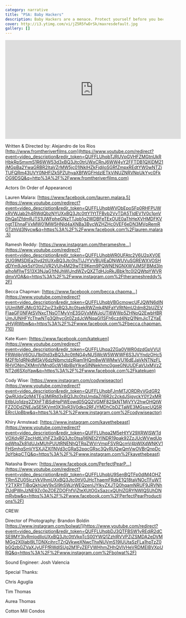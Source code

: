 ```yaml
---
category: narrative
title: "PSA: Baby Hackers"
description: Baby Hackers are a menace. Protect yourself before you become a victim.
cover: http://i3.ytimg.com/vi/jZ5R5fwDrSk/maxresdefault.jpg
gallery: []
---
```

<div class="video-container"><iframe width="560" height="315" src="https://www.youtube.com/embed/jZ5R5fwDrSk?rel=0" title="YouTube video player" frameborder="0" allow="accelerometer; autoplay; clipboard-write; encrypted-media; gyroscope; picture-in-picture" allowfullscreen></iframe></div>

Written & Directed by: Alejandro de los Rios [http://www.fromtheriverfilms.com](https://www.youtube.com/redirect?event=video_description&redir_token=QUFFLUhqbTJRUVpGVHFZMGtnUkRHbkRpSmxmS1R6WW53d3xBQ3Jtc0trUWxCRnJ6WW4yY2FFTDB1QXlDM21jMGpBa2YwaGRBR2ItaVZrMW5jc01lNklHZkFjdjloSGRfZmpxREdtYW0wNTZiTUFQRm43UVY0NHFlZk5PZUhyaXBfWGFHdzlETkViNUZNRVNpUkYyc0FkOG9DSQ&q=http%3A%2F%2Fwww.fromtheriverfilms.com)

Actors (In Order of Appearance)

 Lauren Malara: [https://www.facebook.com/lauren.malara.5](https://www.youtube.com/redirect?event=video_description&redir_token=QUFFLUhqbWVObEpoSFp0RHFPUWxRVWJab2h4RWdQbzNYUXxBQ3Jtc0ttY1YtTFBvb2VvTDA5TldEV1V0c1pnVDhQa1ZfdmRJTS1UWFpheGNzTTJpb1g2WDBFeTExOUE0aThHeXVHMDFKVngtTEhnaFVxMW01MW5HNld4aXNBa3BycWZHZHc0VEF6eDN3MVpRemRGTzhVd3Nycw&q=https%3A%2F%2Fwww.facebook.com%2Flauren.malara.5)

Ramesh Reddy: [https://www.instagram.com/therameshre...](https://www.youtube.com/redirect?event=video_description&redir_token=QUFFLUhqbWR0UFAtc2V6U2pXV0E2UG9MSDlEa2lvd2tIUXxBQ3Jtc0tsTlJJYVVBUjlEaDNjWUVuSGREWXVOSHdDYm9Jek5sY0tnUVR2VUh4M29wTE9Kem9PQWNENGNXWVJMSFBMd3lnalhoM1lwTS13X3NJaG1tNlJhWlJndWZvQXZTdHJoRkJBbk1tc0l2QWtpYWVRdmxVOA&q=https%3A%2F%2Fwww.instagram.com%2Ftherameshreddy%2F) 

Becca Chapman: [https://www.facebook.com/becca.chapma...](https://www.youtube.com/redirect?event=video_description&redir_token=QUFFLUhqbVBGcmowcUFJQWN6dlNUUmlIMFJMcG1GZ2xrZ3xBQ3Jtc0tsekRWZmk4NlFaYVRtNmU2dm82bUZEVFlaaGF0NFAtSVNxcTNsOTMyVnE3SGVxMWJoUTl6WWp5ZHNoQ2EwbHBRUmJUNHFYcThwNTg3QlhycGt0ZzdJcWNqaGl1SFh6czd4NzQ1NmJicTZYaEJHVjRWbw&q=https%3A%2F%2Fwww.facebook.com%2Fbecca.chapman.710) 

Kate Kuen: [https://www.facebook.com/katekuen](https://www.youtube.com/redirect?event=video_description&redir_token=QUFFLUhqa2ZGa0VWR0dzdGpVVUlFRWdjbjV6OUJ1bi0td3xBQ3Jtc0ttNG4yNU5WcW5WWWF6S3JVYndzOHc5M2Ffb1dRNjdMSkV6dzNlbmctdzRjam1HQm8wWWMwVU16dEJaVkNTNzFLRHVONmZKMmlVMndGcW14blBpYlkwSlNNekhmc0gxeGNUUDFaVUxMVzZNT2d6SXpYaw&q=https%3A%2F%2Fwww.facebook.com%2Fkatekuen) 

Cody Wise: [https://www.instagram.com/codywiseactor](https://www.youtube.com/redirect?event=video_description&redir_token=QUFFLUhqbFJmMTJORDRyVGdGR2QwRUdxQzM4TEg3MlRtd3xBQ3Jtc0tsUmdaZi16R2c2ckdJSjgyckY0Y2xMREtlbUo1dzg2ZXhFTjBSdHpPWEowd05QQ2VGMF82SkNTMjVYV2hwOHQtWFZZODdZNEJaSE5KVmt0X3IxR3V0dko2RFJYMDhCbDZTaWE3MGsxcUQ5RERrcUpBbw&q=https%3A%2F%2Fwww.instagram.com%2Fcodywiseactor) 

Khiry Armstead: [https://www.instagram.com/kayethebeast](https://www.youtube.com/redirect?event=video_description&redir_token=QUFFLUhqa2M5eHlYV29XRWlSWTdVOXdyRFZpcHdtLVhFZ3xBQ3Jtc0tsa1l6NEt2YlNDR19pak92ZzJUcWVwdUppdWtqZk81dUJxMUhPUUtRNENhQTRqZWVrVmpFSVRQcmV4bWlXdWNKV1FHSmhqSmVYSXJjZXI1NVd3cGRaS2pqcGRsc3QyRUQwQmVwOVBrQnpDc3pYbkpCTQ&q=https%3A%2F%2Fwww.instagram.com%2Fkayethebeast) 

Natasha Brown: [https://www.facebook.com/PerfectPearP...](https://www.youtube.com/redirect?event=video_description&redir_token=QUFFLUhqbU9SenBQTFp0dlM4OHZTRm5ZU05lczVkVlhmUXxBQ3Jtc0ttV0JHcThaemFRdkE1Q18taVNOcTFuWTY2TXRYTjBqQkhUeV9xSl9hSWJrWEQzenlJYlkyZXJTQ0hqamNRUF9JRVNhZUdPWnJzNE9Zc0pZOEZDOFhfVjZteXUtOGxSazcxQUhIZGRYNWlQSUhDNmRvbw&q=https%3A%2F%2Fwww.facebook.com%2FPerfectPearProductions%2F) 

CREW: 

Director of Photography: Brandon Boldin [https://www.instagram.com/bolwat/](https://www.youtube.com/redirect?event=video_description&redir_token=QUFFLUhqbDJ3QTFBSW1yREdjR2dCSE9MY3lvRmlodlloUXxBQ3Jtc0ttVkpTcS00YWQ1ZzhlRVVPZjZSMDA2eDVMMGg2X0labl9LTDNXcjhrcTZrQVkweXNwcThxNUVmS19IUUtaSzFLa1hpTzZ0bGQzbGZVaXJyUFFfRWdISUg2M1FvZEFVWHhmZHhQVlVHeVRDMElBVXpURQ&q=https%3A%2F%2Fwww.instagram.com%2Fbolwat%2F) 

Sound Engineer: Josh Valencia 

Special Thanks: 

Chris Aguglia 

Tim Thomas 

Aurea Thomas 

Cotton Mill Condos